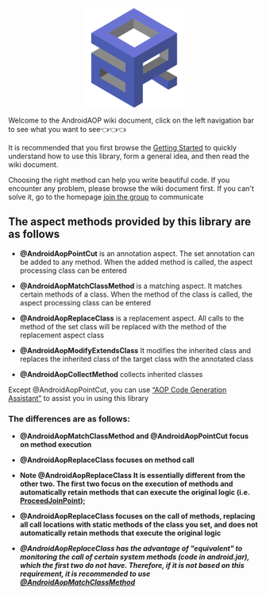 
<div style="text-align: center;">
    <img src="assets/web_logo.svg" width="200" height="200""/>
</div>

Welcome to the AndroidAOP wiki document, click on the left navigation bar to see what you want to see👈👈👈

It is recommended that you first browse the [Getting Started](/AndroidAOP/getting_started/#custom-aspects) to quickly understand how to use this library, form a general idea, and then read the wiki document.

Choosing the right method can help you write beautiful code. If you encounter any problem, please browse the wiki document first. If you can't solve it, go to the homepage [join the group](https://github.com/FlyJingFish/AndroidAOP/blob/master/README_EN.md#contact-information) to communicate

## The aspect methods provided by this library are as follows

- **@AndroidAopPointCut** is an annotation aspect. The set annotation can be added to any method. When the added method is called, the aspect processing class can be entered

- **@AndroidAopMatchClassMethod** is a matching aspect. It matches certain methods of a class. When the method of the class is called, the aspect processing class can be entered

- **@AndroidAopReplaceClass** is a replacement aspect. All calls to the method of the set class will be replaced with the method of the replacement aspect class

- **@AndroidAopModifyExtendsClass** It modifies the inherited class and replaces the inherited class of the target class with the annotated class
- **@AndroidAopCollectMethod** collects inherited classes

Except @AndroidAopPointCut, you can use [“AOP Code Generation Assistant”](https://flyjingfish.github.io/AndroidAOP/AOP_Helper/) to assist you in using this library

### The differences are as follows:
- **@AndroidAopMatchClassMethod and @AndroidAopPointCut focus on method execution**

- **@AndroidAopReplaceClass focuses on method call**

- **Note @AndroidAopReplaceClass It is essentially different from the other two. The first two focus on the execution of methods and automatically retain methods that can execute the original logic (i.e. [ProceedJoinPoint](https://flyjingfish.github.io/AndroidAOP/ProceedJoinPoint/));**

- **@AndroidAopReplaceClass focuses on the call of methods, replacing all call locations with static methods of the class you set, and does not automatically retain methods that execute the original logic**

- **_@AndroidAopReplaceClass has the advantage of "equivalent" to monitoring the call of certain system methods (code in android.jar), which the first two do not have. Therefore, if it is not based on this requirement, it is recommended to use [@AndroidAopMatchClassMethod](https://flyjingfish.github.io/AndroidAOP/AndroidAopMatchClassMethod/)_**